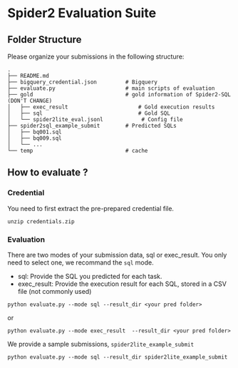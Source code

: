 # Spider2 Evaluation Suite


## Folder Structure

Please organize your submissions in the following structure:

```
.
├── README.md
├── bigquery_credential.json         # Bigquery
├── evaluate.py                      # main scripts of evaluation 
├── gold                             # gold information of Spider2-SQL (DON'T CHANGE)
│   ├── exec_result                      # Gold execution results
│   ├── sql                              # Gold SQL
│   └── spider2lite_eval.jsonl            # Config file
├── spider2sql_example_submit        # Predicted SQLs
│   ├── bq001.sql
│   ├── bq009.sql
│   └── ...
└── temp                             # cache
```


## How to evaluate ?

### Credential

You need to first extract the pre-prepared credential file.

```
unzip credentials.zip

```

### Evaluation

There are two modes of your submission data, sql or exec_result. You only need to select one, we recommand the `sql` mode.
- sql: Provide the SQL you predicted for each task.
- exec_result: Provide the execution result for each SQL, stored in a CSV file (not commonly used)

```
python evaluate.py --mode sql --result_dir <your pred folder>
```

or

```
python evaluate.py --mode exec_result  --result_dir <your pred folder>
```

We provide a sample submissions, `spider2lite_example_submit` 

```
python evaluate.py --mode sql --result_dir spider2lite_example_submit

```

